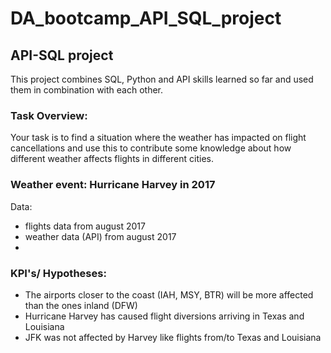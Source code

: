 # DA_bootcamp_API_SQL_project


## API-SQL project    
This project combines SQL, Python and API skills learned so far and used them in combination with each other.

### Task Overview:

Your task is to find a situation where the weather has impacted on flight cancellations and use this to contribute some knowledge about how different weather affects flights in different cities.

### Weather event: Hurricane Harvey in 2017
Data:
- flights data from august 2017
- weather data (API) from august 2017
- 
### KPI's/ Hypotheses:
- The airports closer to the coast (IAH, MSY, BTR) will be more affected than the ones inland (DFW) 
- Hurricane Harvey has caused flight diversions arriving in Texas and Louisiana 
- JFK was not affected by Harvey like flights from/to Texas and Louisiana 
